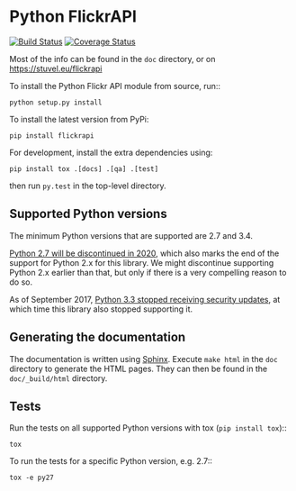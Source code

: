 Python FlickrAPI
================

[![Build
Status](https://travis-ci.org/sybrenstuvel/flickrapi.svg?branch=master)](https://travis-ci.org/sybrenstuvel/flickrapi)
[![Coverage
Status](https://coveralls.io/repos/github/sybrenstuvel/flickrapi/badge.svg?branch=master)](https://coveralls.io/github/sybrenstuvel/flickrapi?branch=master)

Most of the info can be found in the `doc` directory, or on
https://stuvel.eu/flickrapi

To install the Python Flickr API module from source, run::

    python setup.py install

To install the latest version from PyPi:

    pip install flickrapi

For development, install the extra dependencies using:

    pip install tox .[docs] .[qa] .[test]

then run `py.test` in the top-level directory.

Supported Python versions
-------------------------

The minimum Python versions that are supported are 2.7 and 3.4.

[Python 2.7 will be discontinued in 2020](http://www.i-programmer.info/news/216-python/7179-python-27-to-be-maintained-until-2020.html),
which also marks the end of the support for Python 2.x for this
library. We might discontinue supporting Python 2.x earlier than that,
but only if there is a very compelling reason to do so.

As of September 2017, [Python 3.3 stopped receiving security
updates](https://www.python.org/dev/peps/pep-0398/#lifespan),
at which time this library also stopped supporting it.

Generating the documentation
----------------------------

The documentation is written using [Sphinx](http://www.sphinx-doc.org).
Execute `make html` in the `doc` directory to generate the HTML pages.
They can then be found in the `doc/_build/html` directory.

Tests
-----

Run the tests on all supported Python versions with tox
(`pip install tox`)::

    tox

To run the tests for a specific Python version, e.g. 2.7::

    tox -e py27
